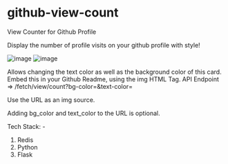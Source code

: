 # github-view-count
View Counter for Github Profile


Display the number of profile visits on your github profile with style!

![image](https://user-images.githubusercontent.com/47947926/166956657-bb35a1a2-e818-402d-bbb6-28bc77867a48.png)
![image](https://user-images.githubusercontent.com/47947926/166957000-409e1137-b688-4984-bbd3-b0a85b95857e.png)

Allows changing the text color as well as the background color of this card.
Embed this in your Github Readme, using the img HTML Tag.
API Endpoint => /fetch/view/count?bg-color=<background-color>&text-color=<text-color>
  
Use the URL as an img source.
  
Adding bg_color and text_color to the URL is optional.

Tech Stack: -
1. Redis
2. Python
3. Flask

